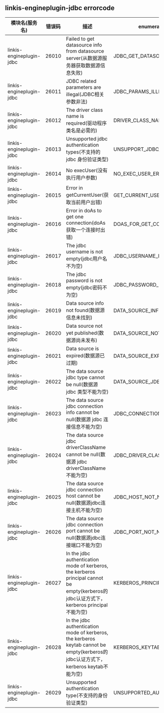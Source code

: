 ## linkis-engineplugin-jdbc errorcode


| 模块名(服务名) | 错误码   | 描述 | enumeration name(枚举)| Exception Class(类名)|
| -------- |-------| ----- |----|----|
|linkis-engineplugin-jdbc| 26010 |Failed to get datasource info from datasource server(从数据源服务器获取数据源信息失败)|JDBC_GET_DATASOURCEINFO_ERROR|JDBCErrorCodeSummary|
|linkis-engineplugin-jdbc| 26011 |JDBC related parameters are illegal(JDBC相关参数非法)|JDBC_PARAMS_ILLEGAL|JDBCErrorCodeSummary|
|linkis-engineplugin-jdbc| 26012 |The driver class name is required(驱动程序类名是必需的)|DRIVER_CLASS_NAME_ERROR|JDBCErrorCodeSummary|
|linkis-engineplugin-jdbc| 26013 |Unsupported jdbc authentication types(不支持的 jdbc 身份验证类型)|UNSUPPORT_JDBC_AUTHENTICATION_TYPES|JDBCErrorCodeSummary|
|linkis-engineplugin-jdbc| 26014 |No execUser(没有执行用户参数)|NO_EXEC_USER_ERROR|JDBCErrorCodeSummary|
|linkis-engineplugin-jdbc| 26015 |Error in getCurrentUser(获取当前用户出错)|GET_CURRENT_USER_ERROR|JDBCErrorCodeSummary|
|linkis-engineplugin-jdbc| 26016 |Error in doAs to get one connection(doAs 获取一个连接时出错)|DOAS_FOR_GET_CONNECTION_ERROR|JDBCErrorCodeSummary|
|linkis-engineplugin-jdbc| 26017 |The jdbc username is not empty(jdbc用户名不为空)|JDBC_USERNAME_NOT_EMPTY|JDBCErrorCodeSummary|
|linkis-engineplugin-jdbc| 26018 |The jdbc password is not empty(jdbc密码不为空)|JDBC_PASSWORD_NOT_EMPTY|JDBCErrorCodeSummary|
|linkis-engineplugin-jdbc| 26019 |Data source info not found(数据源信息未找到)|DATA_SOURCE_INFO_NOT_FOUND|JDBCErrorCodeSummary|
|linkis-engineplugin-jdbc| 26020 |Data source not yet published(数据源尚未发布)|DATA_SOURCE_NOT_PUBLISHED|JDBCErrorCodeSummary|
|linkis-engineplugin-jdbc| 26021 |Data source is expired(数据源已过期)|DATA_SOURCE_EXPIRED|JDBCErrorCodeSummary|
|linkis-engineplugin-jdbc| 26022 |The data source jdbc type cannot be null(数据源 jdbc 类型不能为空)|DATA_SOURCE_JDBC_TYPE_NOT_NULL|JDBCErrorCodeSummary|
|linkis-engineplugin-jdbc| 26023 |The data source jdbc connection info cannot be null(数据源 jdbc 连接信息不能为空)|JDBC_CONNECTION_INFO_NOT_NULL|JDBCErrorCodeSummary|
|linkis-engineplugin-jdbc| 26024 |The data source jdbc driverClassName cannot be null(数据源 jdbc driverClassName 不能为空)|JDBC_DRIVER_CLASS_NAME_NOT_NULL|JDBCErrorCodeSummary|
|linkis-engineplugin-jdbc| 26025 |The data source jdbc connection host cannot be null(数据源jdbc连接主机不能为空)|JDBC_HOST_NOT_NULL|JDBCErrorCodeSummary|
|linkis-engineplugin-jdbc| 26026 |The data source jdbc connection port cannot be null(数据源jdbc连接端口不能为空)|JDBC_PORT_NOT_NULL|JDBCErrorCodeSummary|
|linkis-engineplugin-jdbc| 26027 |In the jdbc authentication mode of kerberos, the kerberos principal cannot be empty(kerberos的jdbc认证方式下，kerberos principal不能为空)|KERBEROS_PRINCIPAL_NOT_NULL|JDBCErrorCodeSummary|
|linkis-engineplugin-jdbc| 26028 |In the jdbc authentication mode of kerberos, the kerberos keytab cannot be empty(kerberos的jdbc认证方式下，kerberos keytab不能为空)|KERBEROS_KEYTAB_NOT_NULL|JDBCErrorCodeSummary|
|linkis-engineplugin-jdbc| 26029 |Unsupported authentication type(不支持的身份验证类型)|UNSUPPORTED_AUTHENTICATION_TYPE|JDBCErrorCodeSummary|


 
 

